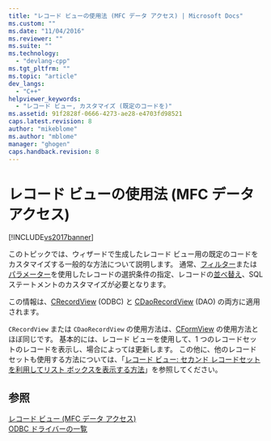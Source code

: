 ```yaml
---
title: "レコード ビューの使用法 (MFC データ アクセス) | Microsoft Docs"
ms.custom: ""
ms.date: "11/04/2016"
ms.reviewer: ""
ms.suite: ""
ms.technology: 
  - "devlang-cpp"
ms.tgt_pltfrm: ""
ms.topic: "article"
dev_langs: 
  - "C++"
helpviewer_keywords: 
  - "レコード ビュー, カスタマイズ (既定のコードを)"
ms.assetid: 91f2828f-0666-4273-ae28-e4703fd98521
caps.latest.revision: 8
author: "mikeblome"
ms.author: "mblome"
manager: "ghogen"
caps.handback.revision: 8
---
```

# レコード ビューの使用法 (MFC データ アクセス)
[!INCLUDE[vs2017banner](../assembler/inline/includes/vs2017banner.md)]

このトピックでは、ウィザードで生成したレコード ビュー用の既定のコードをカスタマイズする一般的な方法について説明します。  通常、[フィルター](../data/odbc/recordset-filtering-records-odbc.md)または[パラメーター](../data/odbc/recordset-parameterizing-a-recordset-odbc.md)を使用したレコードの選択条件の指定、レコードの[並べ替え](../data/odbc/recordset-sorting-records-odbc.md)、SQL ステートメントのカスタマイズが必要となります。  
  
 この情報は、[CRecordView](../mfc/reference/crecordview-class.md) \(ODBC\) と [CDaoRecordView](../mfc/reference/cdaorecordview-class.md) \(DAO\) の両方に適用されます。  
  
 `CRecordView` または `CDaoRecordView` の使用方法は、[CFormView](../mfc/reference/cformview-class.md) の使用方法とほぼ同じです。  基本的には、レコード ビューを使用して、1 つのレコードセットのレコードを表示し、場合によっては更新します。  この他に、他のレコードセットも使用する方法については、「[レコード ビュー: セカンド レコードセットを利用してリスト ボックスを表示する方法](../data/filling-a-list-box-from-a-second-recordset-mfc-data-access.md)」を参照してください。  
  
## 参照  
 [レコード ビュー \(MFC データ アクセス\)](../data/record-views-mfc-data-access.md)   
 [ODBC ドライバーの一覧](../data/odbc/odbc-driver-list.md)